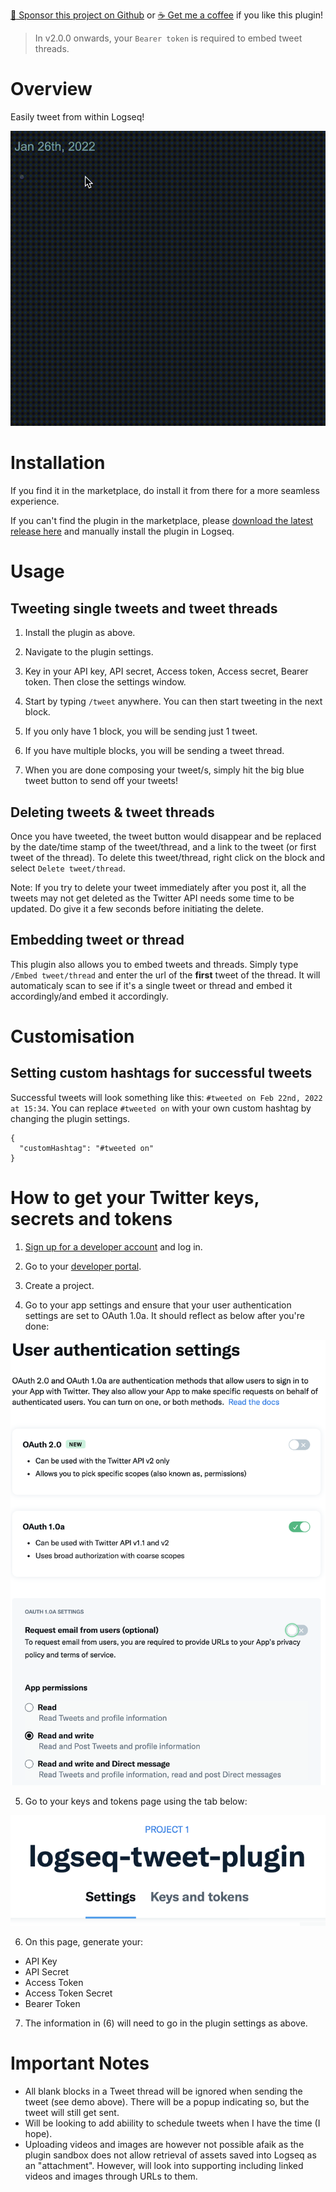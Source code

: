[:gift_heart: Sponsor this project on Github](https://github.com/sponsors/hkgnp) or [:coffee: Get me a coffee](https://www.buymeacoffee.com/hkgnp.dev) if you like this plugin!

> In v2.0.0 onwards, your `Bearer token` is required to embed tweet threads.

# Overview

Easily tweet from within Logseq!

![](/screenshots/demo.gif)

# Installation

If you find it in the marketplace, do install it from there for a more seamless experience.

If you can't find the plugin in the marketplace, please [download the latest release here](https://github.com/hkgnp/logseq-tweet-plugin/releases) and manually install the plugin in Logseq.

# Usage

## Tweeting single tweets and tweet threads

1. Install the plugin as above.

2. Navigate to the plugin settings.

3. Key in your API key, API secret, Access token, Access secret, Bearer token. Then close the settings window.

4. Start by typing `/tweet` anywhere. You can then start tweeting in the next block.

5. If you only have 1 block, you will be sending just 1 tweet.

6. If you have multiple blocks, you will be sending a tweet thread.

7. When you are done composing your tweet/s, simply hit the big blue tweet button to send off your tweets!

## Deleting tweets & tweet threads

Once you have tweeted, the tweet button would disappear and be replaced by the date/time stamp of the tweet/thread, and a link to the tweet (or first tweet of the thread). To delete this tweet/thread, right click on the block and select `Delete tweet/thread`.

Note: If you try to delete your tweet immediately after you post it, all the tweets may not get deleted as the Twitter API needs some time to be updated. Do give it a few seconds before initiating the delete.

## Embedding tweet or thread

This plugin also allows you to embed tweets and threads. Simply type `/Embed tweet/thread` and enter the url of the **first** tweet of the thread. It will automaticaly scan to see if it's a single tweet or thread and embed it accordingly/and embed it accordingly.

# Customisation

## Setting custom hashtags for successful tweets

Successful tweets will look something like this: `#tweeted on Feb 22nd, 2022 at 15:34`. You can replace `#tweeted on` with your own custom hashtag by changing the plugin settings.

```
{
  "customHashtag": "#tweeted on"
}
```

# How to get your Twitter keys, secrets and tokens

1. [Sign up for a developer account](https://developer.twitter.com/en/docs/developer-portal/overview) and log in.

2. Go to your [developer portal](https://developer.twitter.com/en/portal/dashboard).

3. Create a project.

4. Go to your app settings and ensure that your user authentication settings are set to OAuth 1.0a. It should reflect as below after you're done:

![](/screenshots/user-auth-settings2.png)

5. Go to your keys and tokens page using the tab below:

![](/screenshots/keys-tokens-tab.png)

6. On this page, generate your:

- API Key
- API Secret
- Access Token
- Access Token Secret
- Bearer Token

7. The information in (6) will need to go in the plugin settings as above.

# Important Notes

- All blank blocks in a Tweet thread will be ignored when sending the tweet (see demo above). There will be a popup indicating so, but the tweet will still get sent.
- Will be looking to add abiility to schedule tweets when I have the time (I hope).
- Uploading videos and images are however not possible afaik as the plugin sandbox does not allow retrieval of assets saved into Logseq as an "attachment". However, will look into supporting including linked videos and images through URLs to them.
